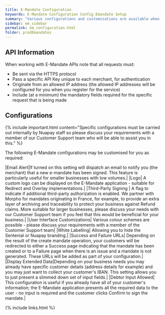```yaml
---
title: E-Mandate Configuration
keywords: E-Mandate Configuration Config Emandate Setup
summary: "Various configurations and customisations are available when setting up your E-Mandates solution."
sidebar: em_sidebar
permalink: em_configuration.html
folder: prodEmandates
---
```



## API Information

When working with E-Mandate APIs note that all requests must:

* Be sent via the HTTPS protocol
* Pass a specific API Key unique to each merchant, for authentication
* Originate from an allowed IP address (the allowed IP addresses will be configured for you when you register for the service)
* Include (at a minimum) the mandatory fields required for the specific request that is being made

## Configurations

{% include important.html content="Specific configurations must be carried out internally by Nuapay staff so please discuss your requirements with a member of our Customer Support team who will be able to assist you in this." %}

The following E-Mandate configurations may be customised for you as required:


|Email Alert|If turned on this setting will dispatch an email to notify you (the merchant) that a new e-mandate has been signed. This feature is particularly useful for smaller businesses with low volumes.|
|Logo| A custom logo can be displayed on the E-Mandate application - suitable for Redirect and Overlay implementations.|
|Third-Party Signing | A flag to indicate if additional third-party authorization is enabled. We partner with Morpho for mandates originating in France, for example, to provide an extra layer of archiving and traceability to protect your business against Refund claims. More suitable for larger businesses, please discuss your needs with our Customer Support team if you feel that this would be beneficial for your business.|
|User Interface Customizations| Various colour schemes are possible - please discuss your requirements with a member of the Customer Support team|
|White Labelling| Allowing you to hide the Sentenial or Nuapay branding.|
|Success and Failure URLs| Depending on the result of the create mandate operation, your customers will be redirected to either a Success page indicating that the mandate has been created or to a Failure page when there is an issue and a mandate is not generated. These URLs will be added as part of your configuration.|
|Display Extended Data|Depending on your business needs you may already have specific customer details (address details for example) and you may just want to collect your customer's IBAN. This setting allows you to just present a slimmed down set of input fields.|
|Debtor Input Allowed| This configuration is useful if you already have all of your customer's information; the E-Mandate application presents all the required data to the user - no input is required and the customer clicks Confirm to sign the mandate.|


{% include links.html %}
